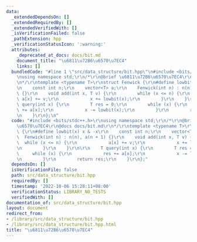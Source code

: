 ```yaml
---
data:
  _extendedDependsOn: []
  _extendedRequiredBy: []
  _extendedVerifiedWith: []
  _isVerificationFailed: false
  _pathExtension: hpp
  _verificationStatusIcon: ':warning:'
  attributes:
    _deprecated_at_docs: docs/bit.md
    document_title: "\u6811\u72B6\u6570\u7EC4"
    links: []
  bundledCode: "#line 1 \"src/data_structure/bit.hpp\"\n#include <bits/stdc++.h>\r\
    \nusing namespace std;\r\n/*\r\n@brief \u6811\u72B6\u6570\u7EC4\r\n@docs docs/bit.md\r\
    \n*/\r\ntemplate <typename T>\r\nstruct Fenwick {\r\n#define lowbit(x) x & -x\r\
    \n    const int n;\r\n    vector<T> a;\r\n    Fenwick(int n) : n(n), a(n + 1)\
    \ {}\r\n    void add(int x, T v) {\r\n        while (x <= n) {\r\n           \
    \ a[x] += v;\r\n            x += lowbit(x);\r\n        }\r\n    }\r\n\r\n    T\
    \ query(int x) {\r\n        T res = 0;\r\n        while (x) {\r\n            res\
    \ += a[x];\r\n            x -= lowbit(x);\r\n        }\r\n        return res;\r\
    \n    }\r\n};\n"
  code: "#include <bits/stdc++.h>\r\nusing namespace std;\r\n/*\r\n@brief \u6811\u72B6\
    \u6570\u7EC4\r\n@docs docs/bit.md\r\n*/\r\ntemplate <typename T>\r\nstruct Fenwick\
    \ {\r\n#define lowbit(x) x & -x\r\n    const int n;\r\n    vector<T> a;\r\n  \
    \  Fenwick(int n) : n(n), a(n + 1) {}\r\n    void add(int x, T v) {\r\n      \
    \  while (x <= n) {\r\n            a[x] += v;\r\n            x += lowbit(x);\r\
    \n        }\r\n    }\r\n\r\n    T query(int x) {\r\n        T res = 0;\r\n   \
    \     while (x) {\r\n            res += a[x];\r\n            x -= lowbit(x);\r\
    \n        }\r\n        return res;\r\n    }\r\n};"
  dependsOn: []
  isVerificationFile: false
  path: src/data_structure/bit.hpp
  requiredBy: []
  timestamp: '2022-10-06 15:28:11+08:00'
  verificationStatus: LIBRARY_NO_TESTS
  verifiedWith: []
documentation_of: src/data_structure/bit.hpp
layout: document
redirect_from:
- /library/src/data_structure/bit.hpp
- /library/src/data_structure/bit.hpp.html
title: "\u6811\u72B6\u6570\u7EC4"
---
```

